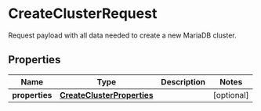 # CreateClusterRequest

Request payload with all data needed to create a new MariaDB cluster. 
## Properties
| Name | Type | Description | Notes |
| ------------ | ------------- | ------------- | ------------- |
| **properties** | [**CreateClusterProperties**](CreateClusterProperties.md) |  | [optional]  |


